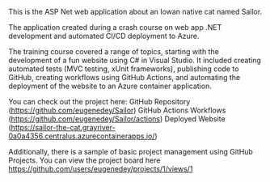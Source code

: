 This is the ASP Net web application about an Iowan native cat named Sailor.

The application created during a crash course on web app .NET development and automated CI/CD deployment to Azure. 

The training course covered a range of topics, starting with the development of a fun website using C# in Visual Studio. 
It included creating automated tests (MVC testing, xUnit frameworks), publishing code to GitHub, creating workflows using GitHub Actions, and automating the deployment of the website to an Azure container application. 

You can check out the project here: 
GitHub Repository (https://github.com/eugenedey/Sailor) 
GitHub Actions Workflows (https://github.com/eugenedey/Sailor/actions) 
Deployed Website (https://sailor-the-cat.grayriver-0a0a4356.centralus.azurecontainerapps.io/) 

Additionally, there is a sample of basic project management using GitHub Projects. You can view the project board here https://github.com/users/eugenedey/projects/1/views/1
